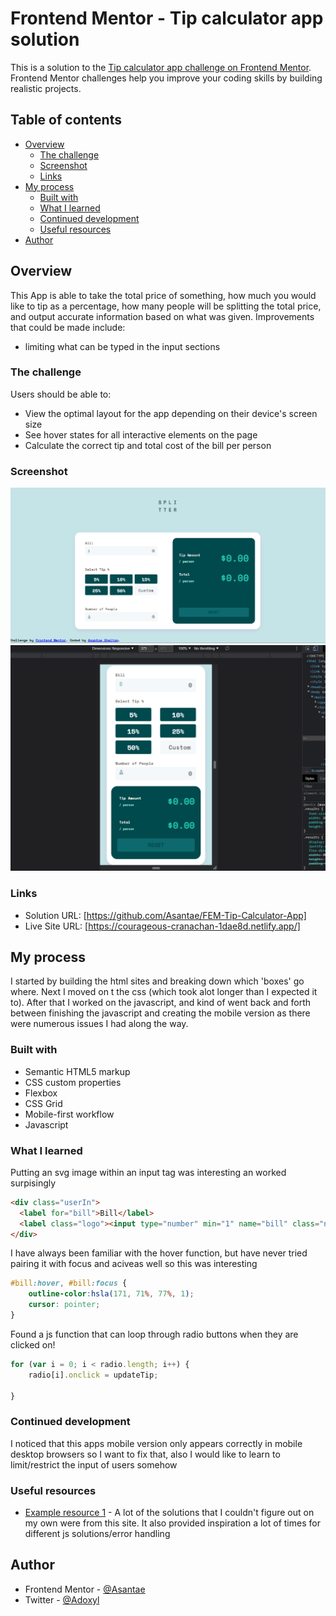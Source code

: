 # Frontend Mentor - Tip calculator app solution

This is a solution to the [Tip calculator app challenge on Frontend Mentor](https://www.frontendmentor.io/challenges/tip-calculator-app-ugJNGbJUX). Frontend Mentor challenges help you improve your coding skills by building realistic projects.

## Table of contents

- [Overview](#overview)
  - [The challenge](#the-challenge)
  - [Screenshot](#screenshot)
  - [Links](#links)
- [My process](#my-process)
  - [Built with](#built-with)
  - [What I learned](#what-i-learned)
  - [Continued development](#continued-development)
  - [Useful resources](#useful-resources)
- [Author](#author)


## Overview

This App is able to take the total price of something, how much you would like to tip as a percentage, how many people will be splitting the total price, and output accurate information based on what was given.
Improvements that could be made include:
- limiting what can be typed in the input sections

### The challenge

Users should be able to:

- View the optimal layout for the app depending on their device's screen size
- See hover states for all interactive elements on the page
- Calculate the correct tip and total cost of the bill per person

### Screenshot

![](./images/desktop-version.png)
![](./images/mobile-version.png)

### Links

- Solution URL: [https://github.com/Asantae/FEM-Tip-Calculator-App]
- Live Site URL: [https://courageous-cranachan-1dae8d.netlify.app/]

## My process

I started by building the html sites and breaking down which 'boxes' go where. Next I moved on t the css (which took alot longer than I expected it to). After that I worked on the javascript, and kind of went back and forth between finishing the javascript and creating the mobile version as there were numerous issues I had along the way.

### Built with

- Semantic HTML5 markup
- CSS custom properties
- Flexbox
- CSS Grid
- Mobile-first workflow
- Javascript

### What I learned

Putting an svg image within an input tag was interesting an worked surpisingly
```html
<div class="userIn">
  <label for="bill">Bill</label>
  <label class="logo"><input type="number" min="1" name="bill" class="num" id="bill" placeholder="0"><img src="images/icon-dollar-svg"></input></label>
</div>
```
I have always been familiar with the hover function, but have never tried pairing it with focus and aciveas well so this was interesting
```css
#bill:hover, #bill:focus {
    outline-color:hsla(171, 71%, 77%, 1);
    cursor: pointer;
}
```
Found a js function that can loop through radio buttons when they are clicked on!
```js
for (var i = 0; i < radio.length; i++) {
    radio[i].onclick = updateTip;

}
```
### Continued development

I noticed that this apps mobile version only appears correctly in mobile desktop browsers so I want to fix that, also I would like to learn to limit/restrict the input of users somehow

### Useful resources

- [Example resource 1](https://stackoverflow.com/) - A lot of the solutions that I couldn't figure out on my own were from this site. It also provided inspiration a lot of times for different js solutions/error handling

## Author

- Frontend Mentor - [@Asantae](https://www.frontendmentor.io/profile/Asantae)
- Twitter - [@Adoxyl](https://www.twitter.com/Adoxyl)

